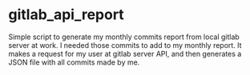 # gitlab_api_report

Simple script to generate my monthly commits report from local gitlab server at work. I needed those commits to add to my monthly report. 
It makes a request for my user at gitlab server API, and then generates a JSON file with all commits made by me.
